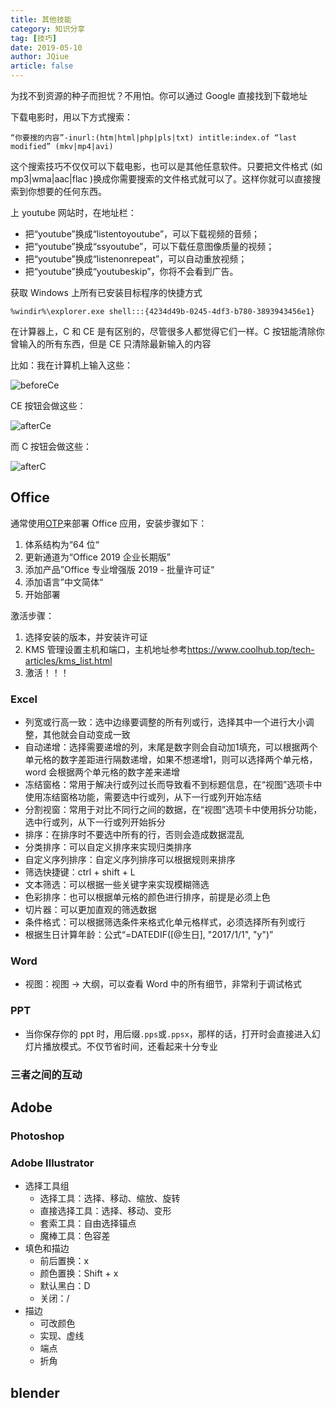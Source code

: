 ```yaml
---
title: 其他技能
category: 知识分享
tag: [技巧]
date: 2019-05-10
author: JQiue
article: false
---
```


为找不到资源的种子而担忧？不用怕。你可以通过 Google 直接找到下载地址

下载电影时，用以下方式搜索：

```
“你要搜的内容”-inurl:(htm|html|php|pls|txt) intitle:index.of “last modified” (mkv|mp4|avi)
```

这个搜索技巧不仅仅可以下载电影，也可以是其他任意软件。只要把文件格式 (如 mp3|wma|aac|flac )换成你需要搜索的文件格式就可以了。这样你就可以直接搜索到你想要的任何东西。

上 youtube 网站时，在地址栏：

+ 把“youtube”换成“listentoyoutube”，可以下载视频的音频；  
+ 把“youtube”换成“ssyoutube”，可以下载任意图像质量的视频；  
+ 把“youtube”换成“listenonrepeat”，可以自动重放视频；  
+ 把“youtube”换成“youtubeskip”，你将不会看到广告。

获取 Windows 上所有已安装目标程序的快捷方式

```
%windir%\explorer.exe shell:::{4234d49b-0245-4df3-b780-3893943456e1}
```

在计算器上，C 和 CE 是有区别的，尽管很多人都觉得它们一样。C 按钮能清除你曾输入的所有东西，但是 CE 只清除最新输入的内容

比如：我在计算机上输入这些：

![beforeCe](./images/beforeCe.png)

CE 按钮会做这些：

![afterCe](./images/afterCe.png)

而 C 按钮会做这些：

![afterC](./images/afterC.png)

## Office

通常使用[OTP](https://otp.landian.vip/zh-cn/download.html)来部署 Office 应用，安装步骤如下：

1. 体系结构为“64 位“
2. 更新通道为“Office 2019 企业长期版”
3. 添加产品”Office 专业增强版 2019 - 批量许可证“
4. 添加语言”中文简体“
5. 开始部署

激活步骤：

1. 选择安装的版本，并安装许可证
2. KMS 管理设置主机和端口，主机地址参考<https://www.coolhub.top/tech-articles/kms_list.html>
3. 激活！！！

### Excel

+ 列宽或行高一致：选中边缘要调整的所有列或行，选择其中一个进行大小调整，其他就会自动变成一致
+ 自动递增：选择需要递增的列，末尾是数字则会自动加1填充，可以根据两个单元格的数字差距进行隔数递增，如果不想递增1，则可以选择两个单元格，word 会根据两个单元格的数字差来递增
+ 冻结窗格：常用于解决行或列过长而导致看不到标题信息，在“视图”选项卡中使用冻结窗格功能，需要选中行或列，从下一行或列开始冻结
+ 分割视窗：常用于对比不同行之间的数据，在“视图”选项卡中使用拆分功能，选中行或列，从下一行或列开始拆分
+ 排序：在排序时不要选中所有的行，否则会造成数据混乱
+ 分类排序：可以自定义排序来实现归类排序
+ 自定义序列排序：自定义序列排序可以根据规则来排序
+ 筛选快捷键：ctrl + shift + L
+ 文本筛选：可以根据一些关键字来实现模糊筛选
+ 色彩排序：也可以根据单元格的颜色进行排序，前提是必须上色
+ 切片器：可以更加直观的筛选数据
+ 条件格式：可以根据筛选条件来格式化单元格样式，必须选择所有列或行
+ 根据生日计算年龄：公式“=DATEDIF([@生日], "2017/1/1", "y")”

### Word

+ 视图：视图 -> 大纲，可以查看 Word 中的所有细节，非常利于调试格式

### PPT

+ 当你保存你的 ppt 时，用后缀`.pps`或`.ppsx`，那样的话，打开时会直接进入幻灯片播放模式。不仅节省时间，还看起来十分专业

### 三者之间的互动

<!-- to be updated -->

## Adobe

### Photoshop

### Adobe Illustrator

+ 选择工具组
  + 选择工具：选择、移动、缩放、旋转
  + 直接选择工具：选择、移动、变形
  + 套索工具：自由选择锚点
  + 魔棒工具：色容差
+ 填色和描边
  + 前后置换：x
  + 颜色置换：Shift + x
  + 默认黑白：D
  + 关闭：/
+ 描边
  + 可改颜色
  + 实现、虚线
  + 端点
  + 折角

## blender

